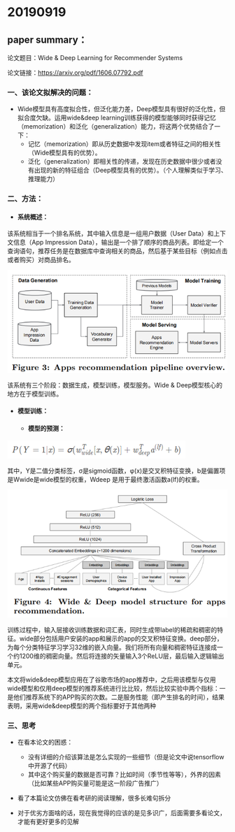 # 20190919

## paper summary：

论文题目：Wide & Deep Learning for Recommender Systems

论文链接：https://arxiv.org/pdf/1606.07792.pdf

### 一、该论文拟解决的问题：

- Wide模型具有高度拟合性，但泛化能力差，Deep模型具有很好的泛化性，但拟合度欠缺。运用wide&deep learning训练获得的模型能够同时获得记忆（memorization）和泛化（generalization）能力，将这两个优势结合了一下：
  - 记忆（memorization）即从历史数据中发现item或者特征之间的相关性（Wide模型具有的优势）。
  - 泛化（generalization）即相关性的传递，发现在历史数据中很少或者没有出现的新的特征组合（Deep模型具有的优势）。（个人理解类似于学习、推理能力）

### 二、方法：

- #### 系统概述：

该系统相当于一个排名系统，其中输入信息是一组用户数据（User Data）和上下文信息（App Impression Data），输出是一个排了顺序的商品列表。即给定一个查询语句，推荐任务是在数据库中查询相关的商品，然后基于某些目标（例如点击或者购买）对商品排名。

![1](../image/1.png)

该系统有三个阶段：数据生成，模型训练，模型服务。Wide & Deep模型核心的地方在于模型训练。

- #### 模型训练：

  - #### 模型的预测：

![3](../image/3.png)

其中，Y是二值分类标签，σ是sigmoid函数，φ(x)是交叉积特征变换，b是偏置项  是Wwide是wide模型的权重，Wdeep 是用于最终激活函数a(lf)的权重。

![2](../image/2.png)


训练过程中，输入层接收训练数据和词汇表，同时生成带label的稀疏和稠密的特征。wide部分包括用户安装的app和展示的app的交叉积特征变换。deep部分，为每个分类特征学习学习32维的嵌入向量。我们将所有向量和稠密特征连接成一个约1200维的稠密向量。然后将连接的矢量输入3个ReLU层，最后输入逻辑输出单元。

本文将wide&deep模型应用在了谷歌市场的app推荐中，之后用该模型与仅用wide模型和仅用deep模型的推荐系统进行比比较，然后比较实验中两个指标：一是他们推荐系统下的APP购买的次数。二是服务性能（即产生排名的时间），结果表明，采用wide&deep模型的两个指标要好于其他两种

### 三、思考

- 在看本论文的困惑：
  - 没有详细的介绍该算法是怎么实现的一些细节（但是论文中说tensorflow中开源了代码）
  - 其中这个购买量的数据是否可靠？比如时间（季节性等等），外界的因素（比如某些APP购买量可能是这一阶段广告推广）

- 看了本篇论文仿佛在看考研的阅读理解，很多长难句拆分

- 对于优劣方面啥的话，现在我觉得的应该的是见多识广，后面需要多看论文，才能有更好更多的见解


